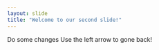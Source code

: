 ```yaml
---
layout: slide
title: "Welcome to our second slide!"
---
```

Do some changes
Use the left arrow to gone back!
